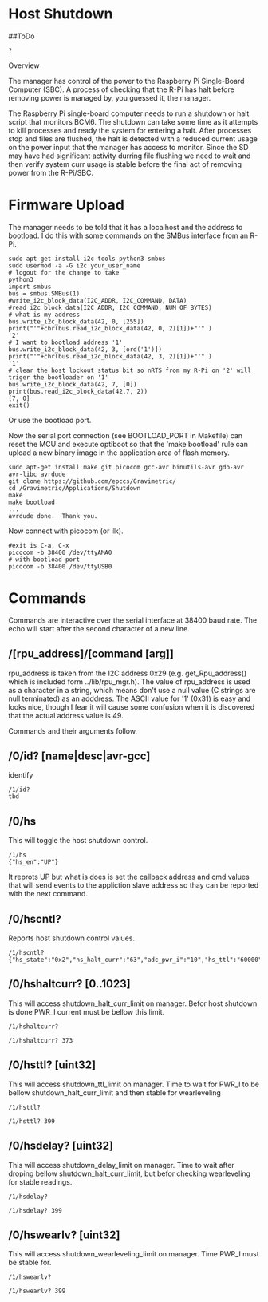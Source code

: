 # Host Shutdown

##ToDo

```
?
```


 Overview

The manager has control of the power to the Raspberry Pi Single-Board Computer (SBC). A process of checking that the R-Pi has halt before removing power is managed by, you guessed it, the manager.

The Raspberry Pi single-board computer needs to run a shutdown or halt script that monitors BCM6. The shutdown can take some time as it attempts to kill processes and ready the system for entering a halt. After processes stop and files are flushed, the halt is detected with a reduced current usage on the power input that the manager has access to monitor.  Since the SD may have had significant activity durring file flushing we need to wait and then verify system curr usage is stable before the final act of removing power from the R-Pi/SBC.


# Firmware Upload

The manager needs to be told that it has a localhost and the address to bootload. I do this with some commands on the SMBus interface from an R-Pi.

``` 
sudo apt-get install i2c-tools python3-smbus
sudo usermod -a -G i2c your_user_name
# logout for the change to take
python3
import smbus
bus = smbus.SMBus(1)
#write_i2c_block_data(I2C_ADDR, I2C_COMMAND, DATA)
#read_i2c_block_data(I2C_ADDR, I2C_COMMAND, NUM_OF_BYTES)
# what is my address
bus.write_i2c_block_data(42, 0, [255])
print("'"+chr(bus.read_i2c_block_data(42, 0, 2)[1])+"'" )
'2'
# I want to bootload address '1'
bus.write_i2c_block_data(42, 3, [ord('1')])
print("'"+chr(bus.read_i2c_block_data(42, 3, 2)[1])+"'" )
'1'
# clear the host lockout status bit so nRTS from my R-Pi on '2' will triger the bootloader on '1'
bus.write_i2c_block_data(42, 7, [0])
print(bus.read_i2c_block_data(42,7, 2))
[7, 0]
exit()
```

Or use the bootload port.

Now the serial port connection (see BOOTLOAD_PORT in Makefile) can reset the MCU and execute optiboot so that the 'make bootload' rule can upload a new binary image in the application area of flash memory.

``` 
sudo apt-get install make git picocom gcc-avr binutils-avr gdb-avr avr-libc avrdude
git clone https://github.com/epccs/Gravimetric/
cd /Gravimetric/Applications/Shutdown
make
make bootload
...
avrdude done.  Thank you.
``` 

Now connect with picocom (or ilk).


``` 
#exit is C-a, C-x
picocom -b 38400 /dev/ttyAMA0
# with bootload port
picocom -b 38400 /dev/ttyUSB0
``` 

# Commands

Commands are interactive over the serial interface at 38400 baud rate. The echo will start after the second character of a new line. 


## /\[rpu_address\]/\[command \[arg\]\]

rpu_address is taken from the I2C address 0x29 (e.g. get_Rpu_address() which is included form ../lib/rpu_mgr.h). The value of rpu_address is used as a character in a string, which means don't use a null value (C strings are null terminated) as an adddress. The ASCII value for '1' (0x31) is easy and looks nice, though I fear it will cause some confusion when it is discovered that the actual address value is 49.

Commands and their arguments follow.


## /0/id? \[name|desc|avr-gcc\]

identify 

``` 
/1/id?
tbd
```


##  /0/hs

This will toggle the host shutdown control.

``` 
/1/hs
{"hs_en":"UP"}
```

It reprots UP but what is does is set the callback address and cmd values that will send events to the appliction slave address so thay can be reported with the next command. 


##  /0/hscntl?

Reports host shutdown control values. 

``` 
/1/hscntl?
{"hs_state":"0x2","hs_halt_curr":"63","adc_pwr_i":"10","hs_ttl":"60000","hs_delay":"10000","hs_wearlv":"100"}

``` 


##  /0/hshaltcurr? \[0..1023\]

This will access shutdown_halt_curr_limit on manager. Befor host shutdown is done PWR_I current must be bellow this limit.

``` 
/1/hshaltcurr?

/1/hshaltcurr? 373

```


##  /0/hsttl? \[uint32\]

This will access shutdown_ttl_limit on manager. Time to wait for PWR_I to be bellow shutdown_halt_curr_limit and then stable for wearleveling

``` 
/1/hsttl?

/1/hsttl? 399

```


##  /0/hsdelay? \[uint32\]

This will access shutdown_delay_limit on manager. Time to wait after droping bellow shutdown_halt_curr_limit, but befor checking wearleveling for stable readings.

``` 
/1/hsdelay?

/1/hsdelay? 399

```


##  /0/hswearlv? \[uint32\]

This will access shutdown_wearleveling_limit on manager. Time PWR_I must be stable for.

``` 
/1/hswearlv?

/1/hswearlv? 399

```